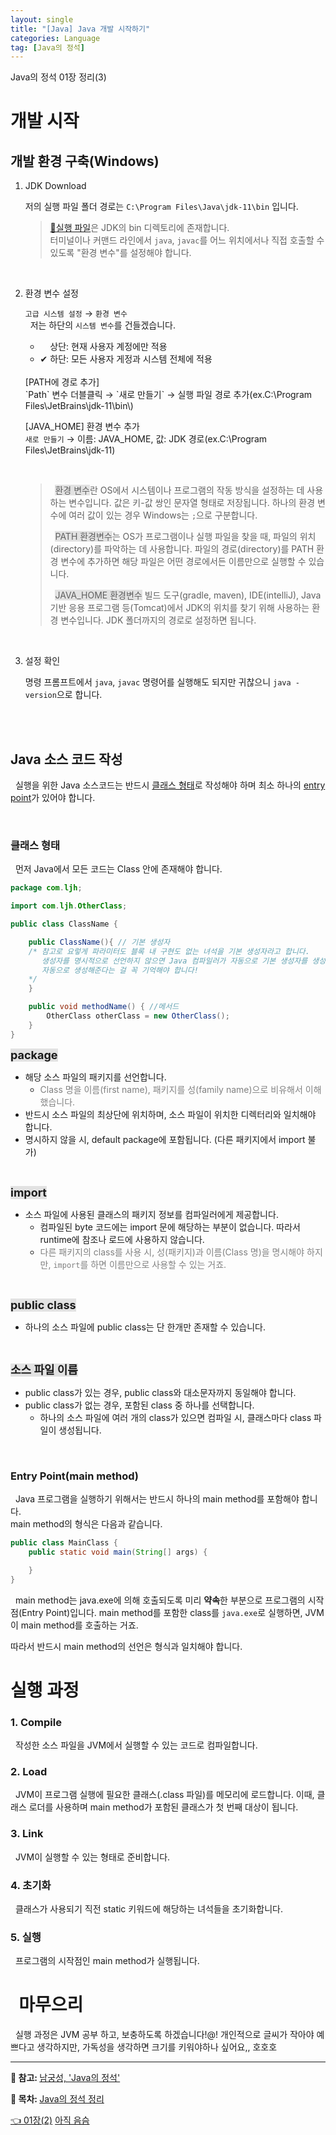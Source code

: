 ```yaml
---
layout: single
title: "[Java] Java 개발 시작하기"
categories: Language
tag: [Java의 정석]
---
```


<style>
.my-highlight {
  background-color: #E2E2E2;
  font-size: 18px;
  font-weight: bord;
}
</style>


Java의 정석 01장 정리(3)

# 개발 시작
## 개발 환경 구축(Windows)
1. JDK Download


   저의 실행 파일 폴더 경로는 `C:\Program Files\Java\jdk-11\bin` 입니다.<br>

   > [🔗실행 파일](/language/standard-of-java-01_2/#실행-파일)은 JDK의 bin 디렉토리에 존재합니다.<br>
   > 터미널이나 커맨드 라인에서 `java`, `javac`를 어느 위치에서나 직접 호출할 수 있도록 "환경 변수"를 설정해야 합니다.

   <br>
2. 환경 변수 설정


   `고급 시스템 설정` → `환경 변수`<br>
   &nbsp; 저는 하단의 `시스템 변수`를 건들겠습니다.<br>
   - &nbsp; &nbsp; 상단: 현재 사용자 계정에만 적용<br>
   - ✔ 하단: 모든 사용자 게정과 시스템 전체에 적용<br>
   <br>
   [PATH에 경로 추가]<br>
   `Path` 변수 더블클릭 → `새로 만들기` → 실행 파일 경로 추가(ex.C:\Program Files\JetBrains\jdk-11\bin\)<br>

   [JAVA_HOME] 환경 변수 추가<br>
   `새로 만들기` → 이름: JAVA_HOME, 값: JDK 경로(ex.C:\Program Files\JetBrains\jdk-11)

   <br>

   > &nbsp; <span style="background-color: #E2E2E2">환경 변수</span>란 OS에서 시스템이나 프로그램의 작동 방식을 설정하는 데 사용하는 변수입니다.
   > 값은 키-값 쌍인 문자열 형태로 저장됩니다. 하나의 환경 변수에 여러 값이 있는 경우 Windows는 `;`으로 구분합니다.
   >
   > &nbsp; <span style="background-color: #E2E2E2">PATH 환경변수</span>는 OS가 프로그램이나 실행 파일을 찾을 때, 파일의 위치(directory)를 파악하는 데 사용합니다.
   > 파일의 경로(directory)를 PATH 환경 변수에 추가하면 해당 파일은 어떤 경로에서든 이름만으로 실행할 수 있습니다.
   > 
   > &nbsp; <span style="background-color: #E2E2E2">JAVA_HOME 환경변수</span> 빌드 도구(gradle, maven), IDE(intelliJ), Java 기반 응용 프로그램 등(Tomcat)에서 JDK의 위치를 찾기 위해 사용하는 환경 변수입니다.
   > JDK 폴더까지의 경로로 설정하면 됩니다.

   <br>

3. 설정 확인

   명령 프롬프트에서 `java`, `javac` 명령어를 실행해도 되지만 귀찮으니 `java -version`으로 합니다.<BR><bR>

<br>

## Java 소스 코드 작성
&nbsp; 실행을 위한 Java 소스코드는 반드시 [클래스 형태](#-클래스-형태)로 작성해야 하며 최소 하나의 [entry point](#-entry-point)가 있어야 합니다.

<br>

### 클래스 형태
&nbsp; 먼저 Java에서 모든 코드는 Class 안에 존재해야 합니다.

```java
package com.ljh;

import com.ljh.OtherClass;

public class ClassName {

    public ClassName(){ // 기본 생성자
    /* 참고로 요렇게 파라미터도 블록 내 구현도 없는 녀석을 기본 생성자라고 합니다.
       생성자를 명시적으로 선언하지 않으면 Java 컴파일러가 자동으로 기본 생성자를 생성해줘요.
       자동으로 생성해준다는 걸 꼭 기억해야 합니다!
    */
    }

    public void methodName() { //메서드
        OtherClass otherClass = new OtherClass();
    }
}
```
**<span class="my-highlight">package</span>**
- 해당 소스 파일의 패키지를 선언합니다.
  - <span style="color: #808080">Class 명을 이름(first name), 패키지를 성(family name)으로 비유해서 이해했습니다.</span>
- 반드시 소스 파일의 최상단에 위치하며, 소스 파일이 위치한 디렉터리와 일치해야 합니다.
- 명시하지 않을 시, default package에 포함됩니다. (다른 패키지에서 import 불가)<br>
<br>

**<span class="my-highlight">import</span>**
- 소스 파일에 사용된 클래스의 패키지 정보를 컴파일러에게 제공합니다.
  - 컴파일된 byte 코드에는 import 문에 해당하는 부분이 없습니다. 따라서 runtime에 참조나 로드에 사용하지 않습니다.
  - <span style="color: #808080">다른 패키지의 class를 사용 시, 성(패키지)과 이름(Class 명)을 명시해야 하지만, `import`를 하면 이름만으로 사용할 수 있는 거죠.</span><br>
<br>

**<span class="my-highlight">public class</span>**
- 하나의 소스 파일에 public class는 단 한개만 존재할 수 있습니다.<br>
<br>

**<span class="my-highlight">소스 파일 이름</span>**
- public class가 있는 경우, public class와 대소문자까지 동일해야 합니다.
- public class가 없는 경우, 포함된 class 중 하나를 선택합니다.
  - 하나의 소스 파일에 여러 개의 class가 있으면 컴파일 시, 클래스마다 class 파일이 생성됩니다.<br>
<br>

### Entry Point(main method)
&nbsp; Java 프로그램을 실행하기 위해서는 반드시 하나의 main method를 포함해야 합니다.<br>
main method의 형식은 다음과 같습니다.

```java
public class MainClass {
    public static void main(String[] args) {

    }
}
```

&nbsp; main method는 java.exe에 의해 호출되도록 미리 **약속**한 부분으로 프로그램의 시작점(Entry Point)입니다.
main method를 포함한 class를 `java.exe`로 실행하면, JVM이 main method를 호출하는 거죠.

따라서 반드시 main method의 선언은 형식과 일치해야 합니다.


# 실행 과정

### 1. Compile
&nbsp; 작성한 소스 파일을 JVM에서 실행할 수 있는 코드로 컴파일합니다.
### 2. Load
&nbsp; JVM이 프로그램 실행에 필요한 클래스(.class 파일)를 메모리에 로드합니다.
이때, 클래스 로더를 사용하며 main method가 포함된 클래스가 첫 번째 대상이 됩니다.
### 3. Link
 &nbsp; JVM이 실행할 수 있는 형태로 준비합니다.
### 4. 초기화
&nbsp; 클래스가 사용되기 직전 static 키워드에 해당하는 녀석들을 초기화합니다.
### 5. 실행
&nbsp; 프로그램의 시작점인 main method가 실행됩니다.


# &nbsp; 마무으리
&nbsp; 실행 과정은 JVM 공부 하고, 보충하도록 하겠습니다!@!
개인적으로 글씨가 작아야 예쁘다고 생각하지만, 가독성을 생각하면 크기를 키워야하나 싶어요,, 호호호

---
<p> 
  <strong>👀 참고: </strong>
  <span itemprop="keywords">
    <a href="https://product.kyobobook.co.kr/detail/S000001550352" class="page__taxonomy-item p-category">남궁성, 'Java의 정석'</a>
  </span>
</p>
<p> 
  <strong>📑 목차: </strong>
  <span itemprop="keywords">
    <a href="/목차/standard-of-java" class="page__taxonomy-item p-category">Java의 정석 정리</a>
  </span>
</p>

<nav class="pagination">
<a href="/language/standard-of-java-01_2" class="pagination&#45;&#45;pager" title="{{ page.previous.title | markdownify | strip_html }}"> 👈 01장(2)</a>
<a href="#" class="pagination&#45;&#45;pager" title="{{ page.previous.title | markdownify | strip_html }}"> 아직 음슴 </a>
</nav>